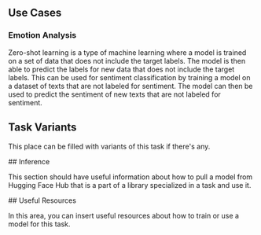 ## Use Cases

### Emotion Analysis

Zero-shot learning is a type of machine learning where a model is trained on a set of data that does not include the target labels. The model is then able to predict the labels for new data that does not include the target labels. This can be used for sentiment classification by training a model on a dataset of texts that are not labeled for sentiment. The model can then be used to predict the sentiment of new texts that are not labeled for sentiment.

## Task Variants 

This place can be filled with variants of this task if there's any. 

## Inference

This section should have useful information about how to pull a model from Hugging Face Hub that is a part of a library specialized in a task and use it.

## Useful Resources

In this area, you can insert useful resources about how to train or use a model for this task.



